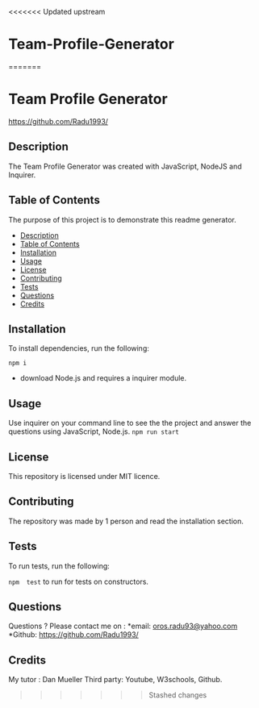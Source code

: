 <<<<<<< Updated upstream
# Team-Profile-Generator
=======
# Team Profile Generator
https://github.com/Radu1993/

## Description
The Team Profile Generator  was created with JavaScript, NodeJS and Inquirer.

## Table of Contents
The purpose of this project is to demonstrate this readme generator.
* [Description](#description)
* [Table of Contents](#table)
* [Installation](#installation)
* [Usage](#usage)
* [License](#license)
* [Contributing](#contributing)
* [Tests](#tests)
* [Questions](#questions)
* [Credits](#credits)

## Installation

To install dependencies, run the following:

`
npm i
`
- download Node.js and requires a inquirer module.

## Usage


Use inquirer on your command line to see the the project and answer the questions using JavaScript, Node.js.
`npm run start`

## License

This repository is licensed under MIT licence.

## Contributing

The repository was made by 1 person and read the installation section.

## Tests

To run tests, run the following:

`
npm  test
`
to run for tests on constructors.

## Questions

Questions ? 
Please contact me on : 
*email: oros.radu93@yahoo.com
*Github: https://github.com/Radu1993/

## Credits 
My tutor : Dan Mueller
Third party: Youtube, W3schools, Github.

>>>>>>> Stashed changes
